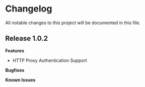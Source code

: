 # Changelog

All notable changes to this project will be documented in this file.

## Release 1.0.2

**Features**

- HTTP Proxy Authentication Support

**Bugfixes**

**Known Issues**

